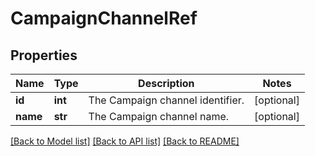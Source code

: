 # CampaignChannelRef

## Properties
Name | Type | Description | Notes
------------ | ------------- | ------------- | -------------
**id** | **int** | The Campaign channel identifier. | [optional] 
**name** | **str** | The Campaign channel name. | [optional] 

[[Back to Model list]](../README.md#documentation-for-models) [[Back to API list]](../README.md#documentation-for-api-endpoints) [[Back to README]](../README.md)

